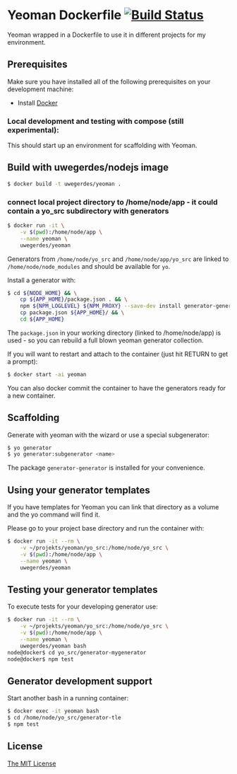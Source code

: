 # Yeoman Dockerfile [![Build Status](https://travis-ci.org/UweGerdes/docker-yeoman.svg?branch=master)](https://travis-ci.org/UweGerdes/docker-yeoman)

Yeoman wrapped in a Dockerfile to use it in different projects for my environment.

## Prerequisites

Make sure you have installed all of the following prerequisites on your development machine:

* Install [Docker](https://docs.docker.com/installation/#installation)

### Local development and testing with compose (still experimental):

This should start up an environment for scaffolding with Yeoman.

## Build with uwegerdes/nodejs image

```bash
$ docker build -t uwegerdes/yeoman .
```

### connect local project directory to /home/node/app - it could contain a yo_src subdirectory with generators

```bash
$ docker run -it \
	-v $(pwd):/home/node/app \
	--name yeoman \
	uwegerdes/yeoman
```

Generators from `/home/node/yo_src` and `/home/node/app/yo_src` are linked to `/home/node/node_modules` and should be available for `yo`.

Install a generator with:

```bash
$ cd ${NODE_HOME} && \
	cp ${APP_HOME}/package.json . && \
	npm ${NPM_LOGLEVEL} ${NPM_PROXY} --save-dev install generator-generator && \
	cp package.json ${APP_HOME}/ && \
	cd ${APP_HOME}
```

The `package.json` in your working directory (linked to /home/node/app) is used - so you can rebuild a full blown yeoman generator collection.

If you will want to restart and attach to the container (just hit RETURN to get a prompt):

```bash
$ docker start -ai yeoman
```

You can also docker commit the container to have the generators ready for a new container.

## Scaffolding

Generate with yeoman with the wizard or use a special subgenerator:

```bash
$ yo generator
$ yo generator:subgenerator <name>
```

The package `generator-generator` is installed for your convenience.

## Using your generator templates

If you have templates for Yeoman you can link that directory as a volume and the yo command will find it.

Please go to your project base directory and run the container with:

```bash
$ docker run -it --rm \
	-v ~/projekts/yeoman/yo_src:/home/node/yo_src \
	-v $(pwd):/home/node/app \
	--name yeoman \
	uwegerdes/yeoman
```

## Testing your generator templates

To execute tests for your developing generator use:

```bash
$ docker run -it --rm \
	-v ~/projekts/yeoman/yo_src:/home/node/yo_src \
	-v $(pwd):/home/node/app \
	--name yeoman \
	uwegerdes/yeoman bash
node@docker$ cd yo_src/generator-mygenerator
node@docker$ npm test
```

## Generator development support

Start another bash in a running container:

```bash
$ docker exec -it yeoman bash
$ cd /home/node/yo_src/generator-tle
$ npm test
```

## License

[The MIT License](LICENSE.md)

